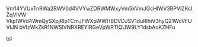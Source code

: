 Vm14YVUxTnRWa2RWV0d4VVYwZDRWMWxyVm5kVmJGcHlWV3RPVlZKclZqVlVW
VkpIWVd4WmQySXpjRlpTCmJFWXpWWHBDVDJSV1duRlhiV3hyQ21WcVFUVlJN
bVIzWkZkR1NWSlVNRXREYlRGeVpWRTlQUW9LY1dsbAoKZHFu

tsl